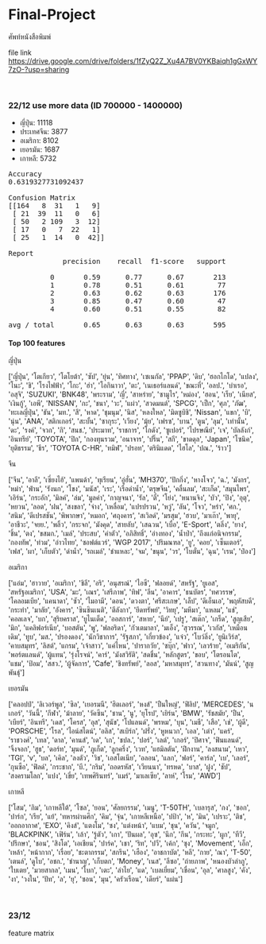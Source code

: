 # Final-Project
ศัพท์หนังสือพิมพ์

file link
https://drive.google.com/drive/folders/1fZyQ2Z_Xu4A7BV0YKBaiqh1gGxWY7zO-?usp=sharing

<br>
<h3> 22/12 use more data (ID 700000 - 1400000) </h3>
  <ul>
    <li>ญี่ปุ่น: 11118
    <li>ประเทศจีน: 3877
    <li>อเมริกา: 8102
    <li>เยอรมัน: 1687
    <li>เกาหลี: 5732
  </ul>

<pre>
Accuracy
0.6319327731092437

Confusion Matrix
[[164   8  31   1   9]
 [ 21  39  11   0   6]
 [ 50   2 109   3  12]
 [ 17   0   7  22   1]
 [ 25   1  14   0  42]]

Report
             precision    recall  f1-score   support

          0       0.59      0.77      0.67       213
          1       0.78      0.51      0.61        77
          2       0.63      0.62      0.63       176
          3       0.85      0.47      0.60        47
          4       0.60      0.51      0.55        82

avg / total       0.65      0.63      0.63       595
</pre>

<h4> Top 100 features </h4>
ญี่ปุ่น
<p>
  ['ญี่ปุ่น', 'โตเกียว', 'โตโยต้า', 'ซัป', 'ยุ่น', 'ทิศทาง', 'เซเนกัล', 'PPAP', 'ดิบ', 'ฮอกไกโด', 'แปลง', 'โนะ', 'ชิ', 'โรงไฟฟ้า', 'โกะ', 'ฮ่า', 'โอกินาวา', 'ตะ', 'เนเธอร์แลนด์', 'ขณะที่', 'อลป.', 'บำเรอ', 'อสุจิ', 'SUZUKI', 'BNK48', 'พระราม', 'ญี่', 'สาหร่าย', 'ซามูไร', 'หม่อง', 'ฮอน', 'เร็ย', 'เนียส', 'เงินกู้', 'เอพี', 'NISSAN', 'กะ', 'ชนา', 'วะ', 'แผ่ว', 'สวดมนต์', 'SPCG', 'เป็ก', 'ศุภ', 'ภัฒ', 'ทะเลญี่ปุ่น', 'ธัน', 'มท.', 'สึ', 'หาด', 'ชุมนุม', 'นิส', 'หลงใหล', 'มิตซูบิชิ', 'Nissan', 'แขก', 'บิ', 'นุ่น', 'ANA', 'สติกเกอร์', 'สะบั้น', 'ซากุระ', 'เวียง', 'มุ้ย', 'เฟรซ', 'บาน', 'ตูน', 'ลุม', 'เท่านั้น', 'ดะ', 'รงค์', 'จวก', 'กิ', 'สนช.', 'ประมาท', 'ราชการ', 'โกดัง', 'ซูเปอร์', 'ไปรษณีย์', 'เจ', 'บัลลังก์', 'อินทรีย์', 'TOYOTA', 'ปิก', 'กองทุนรวม', 'อนาจาร', 'ปริ๊น', 'สกี', 'ขาดดุล', 'Japan', 'โซนิค', 'ยุติธรรม', 'ธีร', 'TOYOTA C-HR', 'ทมิฬ', 'ปรอท', 'ตรินิแดด', 'ไฮโล', 'ปณ.', 'ร้าว']
</p>
จีน
<p>
  ['จีน', 'อาลี', 'เซี่ยงไฮ้', 'แพนด้า', 'ทุเรียน', 'อู่ฮั่น', 'MH370', 'ปักกิ่ง', 'หางโจว', 'ฉ.', 'มังกร', 'หม่า', 'ฟ่าน', 'รังนก', 'โขง', 'มนัส', 'เระ', 'เรือดำน้ำ', 'ตรุษจีน', 'คลื่นลม', 'สะเก็ด', 'สมุนไพร', 'เอิร์น', 'กระอัก', 'มิลค์', 'ล่ม', 'มูลค่า', 'กาญจนา', 'รัล', 'ตี๋', 'โย่ง', 'หนานจิง', 'บัว', 'ปิง', 'อุตุ', 'หยวน', 'ลอต', 'ฝน', 'สงขลา', 'จ่าง', 'เหลื่อม', 'แปรปรวน', 'หวู่', 'ลัน', 'โจว', 'หร่า', 'ศก.', 'สนิม', 'ดีเปรสชัน', 'พิพากษา', 'หมอก', 'ศฤงคาร', 'สเวิลด์', 'มรสุม', 'ฮวบ', 'มาเก๊า', 'พายุ', 'อาชีวะ', 'จยย.', 'พลิ้ว', 'กระจก', 'มังคุด', 'สายลับ', 'เสฉวน', 'เบื่อ', 'E-Sport', 'ตลิ่ง', 'ยาง', 'ชิ้น', 'ตง', 'ขสมก.', 'เมล์', 'ประสบ', 'ค่าตัว', 'อภิสิทธิ์', 'อ่างทอง', 'น้ำป่า', 'ถึงแก่อนิจกรรม', 'กองทัพ', 'ท่วม', 'อ่าวไทย', 'ซอฟต์แวร์', 'WGP 2017', 'ปริมณฑล', 'ยู', 'คอย', 'เซ็นเตอร์', 'เฟส', 'ผา', 'เก็บตัว', 'ดำน้ำ', 'รถเมล์', 'ชำแหละ', 'จม', 'ขนุน', 'วร', 'โบตั๋น', 'ฉุน', 'เรน', 'ป๋อง']
</p>
อเมริกา
<p>
  ['แอ๋ม', 'ฮาวาย', 'อเมริกา', 'ชิลี', 'อริ', 'อนุสรณ์', 'ไอซี', 'ฟลอยด์', 'สหรัฐ', 'ยูเอส', 'สหรัฐอเมริกา', 'USA', 'มะ', 'เณร', 'เสรีภาพ', 'ทิฟ', 'ลีน', 'อาคาร', 'ธนบัตร', 'ทศวรรษ', 'โคลอมเบีย', 'แคนาดา', 'ซัว', 'ไมอามี', 'ดอน', 'ดวงตา', 'ศรีสะเกษ', 'เล็ป', 'ดีเอ็นเอ', 'พฤหัสบดี', 'กระทำ', 'มาลัย', 'อังคาร', 'ซินซินเนติ', 'ตีลังกา', 'ยึดทรัพย์', 'วิทยุ', 'มหึมา', 'แหลม', 'แช่', 'คอลเลจ', 'บก', 'สุริยคราส', 'ยูไนเต็ด', 'ออสการ์', 'สหาย', 'นีย์', 'เปรู', 'สเต๊ก', 'เกร็ด', 'สูญเสีย', 'มิก', 'แคลิฟอร์เนีย', 'บอสตัน', 'พู', 'ฟลอริดา', 'กัวเตมาลา', 'มเอ็ง', 'สุวรรณ', 'เวกัส', 'เหมือนเดิม', 'ทูบ', 'มส.', 'ปรองดอง', 'นักวิชาการ', 'รัฐสภา', 'เกี่ยวข้อง', 'แจ๋ว', 'โบว์ลิ่ง', 'ยูนิเวิร์ส', 'คาบสมุทร', 'ลิสต์', 'แกรม', 'เจ้าสาว', 'แค่ไหน', 'ปารากวัย', 'ซบุ๊ก', 'ฟาว', 'เลวร้าย', 'อเมริกัน', 'พอร์ตแลนด์', 'ผู้แทน', 'รุ่งโรจน์', 'คาร์', 'มังสวิรัติ', 'สดชื่น', 'หลักสูตร', 'ขอบ', 'โตรอนโต', 'แชม', 'ป้อม', 'สสว.', 'ผู้จัดการ', 'Cafe', 'ชิงทรัพย์', 'ลอส', 'มหาสมุทร', 'สวนทาง', 'มันน์', 'สูญพันธุ์']
</p>
เยอรมัน
<p>
  ['คลอปป์', 'ลิเวอร์พูล', 'ซิล', 'เยอรมนี', 'ฮิตเลอร์', 'หงส์', 'ปืนใหญ่', 'ฟิลิป', 'MERCEDES', 'นเกอร์', 'วันนี้', 'กีฬา', 'ม้าลาย', 'วัคซีน', 'ชาน', 'นู', 'ยุโรป', 'เยิร์น', 'BMW', 'รัชสมัย', 'ปืน', 'เบียร์', 'อินทรี', 'เดส', 'โครส', 'อุส', 'สุนัข', 'โปแลนด์', 'พรหม', 'บุน', 'เมธี', 'เสือ', 'เช่', 'ผู้ดี', 'PORSCHE', 'โรล', 'ไอน์สไตน์', 'อลิส', 'สเบิร์ก', 'ฝรั่ง', 'หูหนวก', 'เอล', 'เต่า', 'แคร์', 'ราชวงศ์', 'เทล', 'ดาล', 'คานส์', 'เด', 'เก', 'ชปล.', 'ปอร์', 'เลต์', 'เกอร์', 'ปิศาจ', 'ฟินแลนด์', 'จิ้งจอก', 'ฮูธ', 'ดอร์ท', 'มุนด์', 'ภูเก็ต', 'ลูกครึ่ง', 'เวท', 'แฮมิลตัน', 'ฝึกงาน', 'ลงสนาม', 'เหว', 'TGI', 'v', 'บล', 'เคิล', 'ลงตัว', 'วิช', 'เอสโตเนีย', 'อลอน', 'แลก', 'ฟอร์', 'คาร์ล', 'เบ', 'เลอร์', 'กุนซือ', 'ฟิลด์', 'กระชาก', 'บี.', 'กริม', 'ถอดรหัส', 'เวียนนา', 'ทรหด', 'บาส', 'ฝูง', 'ชัป', 'สงครามโลก', 'แปง', 'เขี่ย', 'เทพศิรินทร์', 'แมร์', 'มาเลเซีย', 'ลาห์', 'โรม', 'AWD']
</p>
เกาหลี
<p>
  ['โสม', 'กิม', 'เกาหลีใต้', 'โซล', 'ยอน', 'ศัลยกรรม', 'เมนู', 'T-50TH', 'เบลารุส', 'กง', 'ซอก', 'ปาร์ก', 'เรีย', 'แย้', 'ทหารผ่านศึก', 'คิม', 'จุ่น', 'เกาหลีเหนือ', 'ปป้า', 'ห', 'มิน', 'เปราะ', 'ติช', 'ออกอากาศ', 'EXO', 'คิงส์', 'แตงโม', 'ซง', 'แต่งหน้า', 'แบม', 'ชุน', 'ควัน', 'จมูก', 'BLACKPINK', 'เฟิร์น', 'เล้า', 'รู้ตัว', 'เกา', 'ปันผล', 'อุซ', 'นึก', 'กึน', 'กระทะ', 'ผูก', 'ทีวี', 'ปรึกษา', 'ชอน', 'สิงโต', 'เอเชียน', 'ปาร์ค', 'เชา', 'ริท', 'ปวี', 'เค้ก', 'ซุง', 'Movement', 'เอ็ก', 'เหล้า', 'หน้ากาก', 'เรื่อย', 'ชะตากรรม', 'สกรีน', 'เฮือง', 'อาชกาบัต', 'หลี', 'กาย', 'ณา', 'T-50', 'เตนล์', 'ดูไบ', 'อชก.', 'ชำนาญ', 'เก็บตก', 'Money', 'เนส', 'ลีซอ', 'ถ่ายภาพ', 'หนองบัวลำภู', 'ใบเตย', 'มวยสากล', 'เมน', 'โบก', 'เตะ', 'ลำไย', 'แด', 'เบลเยี่ยม', 'เขื่อน', 'อุล', 'ศาลสูง', 'คัง', 'งา', 'วงใน', 'ปัท', 'ล', 'ยุ', 'ซอน', 'มุน', 'ครัวเรือน', 'เดียร์', 'แผ่น']
</p>
<br>
<h3> 23/12  </h3>
feature matrix 
